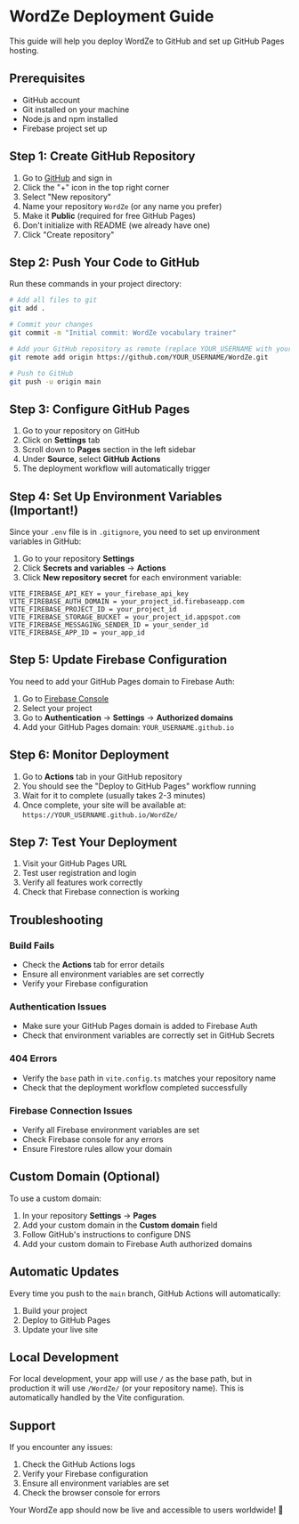 # WordZe Deployment Guide

This guide will help you deploy WordZe to GitHub and set up GitHub Pages hosting.

## Prerequisites

- GitHub account
- Git installed on your machine
- Node.js and npm installed
- Firebase project set up

## Step 1: Create GitHub Repository

1. Go to [GitHub](https://github.com) and sign in
2. Click the "+" icon in the top right corner
3. Select "New repository"
4. Name your repository `WordZe` (or any name you prefer)
5. Make it **Public** (required for free GitHub Pages)
6. Don't initialize with README (we already have one)
7. Click "Create repository"

## Step 2: Push Your Code to GitHub

Run these commands in your project directory:

```bash
# Add all files to git
git add .

# Commit your changes
git commit -m "Initial commit: WordZe vocabulary trainer"

# Add your GitHub repository as remote (replace YOUR_USERNAME with your GitHub username)
git remote add origin https://github.com/YOUR_USERNAME/WordZe.git

# Push to GitHub
git push -u origin main
```

## Step 3: Configure GitHub Pages

1. Go to your repository on GitHub
2. Click on **Settings** tab
3. Scroll down to **Pages** section in the left sidebar
4. Under **Source**, select **GitHub Actions**
5. The deployment workflow will automatically trigger

## Step 4: Set Up Environment Variables (Important!)

Since your `.env` file is in `.gitignore`, you need to set up environment variables in GitHub:

1. Go to your repository **Settings**
2. Click **Secrets and variables** → **Actions**
3. Click **New repository secret** for each environment variable:

```
VITE_FIREBASE_API_KEY = your_firebase_api_key
VITE_FIREBASE_AUTH_DOMAIN = your_project_id.firebaseapp.com
VITE_FIREBASE_PROJECT_ID = your_project_id
VITE_FIREBASE_STORAGE_BUCKET = your_project_id.appspot.com
VITE_FIREBASE_MESSAGING_SENDER_ID = your_sender_id
VITE_FIREBASE_APP_ID = your_app_id
```

## Step 5: Update Firebase Configuration

You need to add your GitHub Pages domain to Firebase Auth:

1. Go to [Firebase Console](https://console.firebase.google.com/)
2. Select your project
3. Go to **Authentication** → **Settings** → **Authorized domains**
4. Add your GitHub Pages domain: `YOUR_USERNAME.github.io`

## Step 6: Monitor Deployment

1. Go to **Actions** tab in your GitHub repository
2. You should see the "Deploy to GitHub Pages" workflow running
3. Wait for it to complete (usually takes 2-3 minutes)
4. Once complete, your site will be available at:
   `https://YOUR_USERNAME.github.io/WordZe/`

## Step 7: Test Your Deployment

1. Visit your GitHub Pages URL
2. Test user registration and login
3. Verify all features work correctly
4. Check that Firebase connection is working

## Troubleshooting

### Build Fails
- Check the **Actions** tab for error details
- Ensure all environment variables are set correctly
- Verify your Firebase configuration

### Authentication Issues
- Make sure your GitHub Pages domain is added to Firebase Auth
- Check that environment variables are correctly set in GitHub Secrets

### 404 Errors
- Verify the `base` path in `vite.config.ts` matches your repository name
- Check that the deployment workflow completed successfully

### Firebase Connection Issues
- Verify all Firebase environment variables are set
- Check Firebase console for any errors
- Ensure Firestore rules allow your domain

## Custom Domain (Optional)

To use a custom domain:

1. In your repository **Settings** → **Pages**
2. Add your custom domain in the **Custom domain** field
3. Follow GitHub's instructions to configure DNS
4. Add your custom domain to Firebase Auth authorized domains

## Automatic Updates

Every time you push to the `main` branch, GitHub Actions will automatically:
1. Build your project
2. Deploy to GitHub Pages
3. Update your live site

## Local Development

For local development, your app will use `/` as the base path, but in production it will use `/WordZe/` (or your repository name). This is automatically handled by the Vite configuration.

## Support

If you encounter any issues:
1. Check the GitHub Actions logs
2. Verify your Firebase configuration
3. Ensure all environment variables are set
4. Check the browser console for errors

Your WordZe app should now be live and accessible to users worldwide! 🚀
